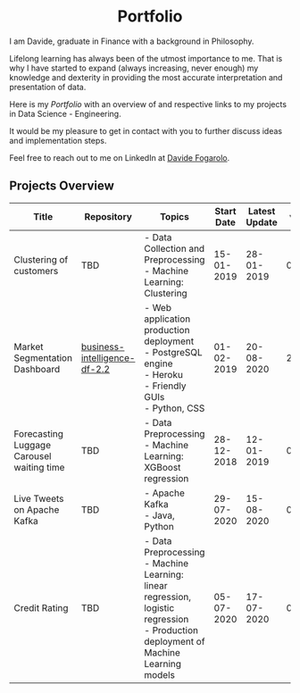 <h1 align="center"> Portfolio </h1>

I am Davide, graduate in Finance with a background in Philosophy. 

Lifelong learning has always been of the utmost importance to me. That is why I have started to expand (always increasing, never enough) my knowledge and dexterity in providing the most accurate interpretation and presentation of data.

Here is my *Portfolio* with an overview of and respective links to my projects in Data Science - Engineering.

It would be my pleasure to get in contact with you to further discuss ideas and implementation steps. 

Feel free to reach out to me on LinkedIn at [Davide Fogarolo](https://www.linkedin.com/in/davide-fogarolo/).

## Projects Overview
| Title | Repository | Topics | Start Date | Latest Update | v.
| ----- | ---------- | ------ | ---------- | ------------- | --
| Clustering of customers | TBD | - Data Collection and Preprocessing <br> - Machine Learning: Clustering | 15-01-2019 | 28-01-2019 | 0.1
| Market Segmentation Dashboard | [business-intelligence-df-2.2](https://github.com/dafo16ac/business-intelligence-df-2.2) | - Web application production deployment <br> - PostgreSQL engine <br> - Heroku <br> - Friendly GUIs <br> - Python, CSS| 01-02-2019 | 20-08-2020 | 2.2
| Forecasting Luggage Carousel waiting time | TBD | - Data Preprocessing <br> - Machine Learning: XGBoost regression <br> | 28-12-2018 | 12-01-2019 | 0.1
| Live Tweets on Apache Kafka | TBD | - Apache Kafka <br> - Java, Python | 29-07-2020 | 15-08-2020 | 0.1
| Credit Rating | TBD | - Data Preprocessing <br> - Machine Learning: linear regression, logistic regression  <br> - Production deployment of Machine Learning models | 05-07-2020 | 17-07-2020 | 0.1

